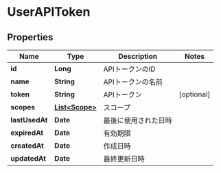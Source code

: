 

# UserAPIToken


## Properties

| Name | Type | Description | Notes |
|------------ | ------------- | ------------- | -------------|
|**id** | **Long** | APIトークンのID |  |
|**name** | **String** | APIトークンの名前 |  |
|**token** | **String** | APIトークン |  [optional] |
|**scopes** | [**List&lt;Scope&gt;**](Scope.md) | スコープ |  |
|**lastUsedAt** | **Date** | 最後に使用された日時 |  |
|**expiredAt** | **Date** | 有効期限 |  |
|**createdAt** | **Date** | 作成日時 |  |
|**updatedAt** | **Date** | 最終更新日時 |  |



